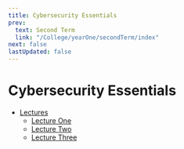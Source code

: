 ```yaml
---
title: Cybersecurity Essentials
prev:
  text: Second Term
  link: "/College/yearOne/secondTerm/index"
next: false
lastUpdated: false
---
```


# Cybersecurity Essentials

- [Lectures](Lectures/index.md)
  - [Lecture One](Lectures/LectureOne.md)
  - [Lecture Two](Lectures/LectureTwo.md)
  - [Lecture Three](Lectures/LectureThree.md)
